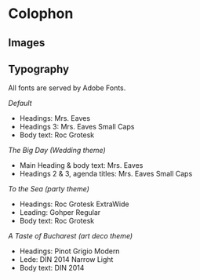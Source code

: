 # Colophon

## Images

## Typography

All fonts are served by Adobe Fonts.

*Default*

- Headings: Mrs. Eaves
- Headings 3: Mrs. Eaves Small Caps
- Body text: Roc Grotesk 

*The Big Day (Wedding theme)*

- Main Heading & body text: Mrs. Eaves
- Headings 2 & 3, agenda titles: Mrs. Eaves Small Caps

*To the Sea (party theme)*

- Headings: Roc Grotesk ExtraWide
- Leading: Gohper Regular
- Body text: Roc Grotesk 

*A Taste of Bucharest (art deco theme)*

- Headings: Pinot Grigio Modern
- Lede: DIN 2014 Narrow Light
- Body text: DIN 2014